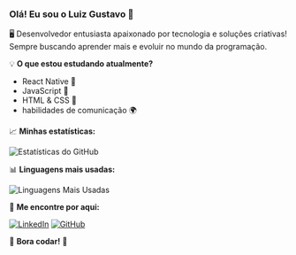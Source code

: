 ### Olá! Eu sou o Luiz Gustavo 👋

🖥️ Desenvolvedor entusiasta apaixonado por tecnologia e soluções criativas! Sempre buscando aprender mais e evoluir no mundo da programação. 

💡 **O que estou estudando atualmente?**
- React Native 📱
- JavaScript 🚀
- HTML & CSS 🎨
- habilidades de comunicação 🌍

📈 **Minhas estatísticas:**

![Estatísticas do GitHub](https://github-readme-stats.vercel.app/api?username=LuizGustavo&show_icons=true&theme=radical)

📊 **Linguagens mais usadas:**

![Linguagens Mais Usadas](https://github-readme-stats.vercel.app/api/top-langs/?username=LuizGustavo&layout=compact&theme=radical)

🔗 **Me encontre por aqui:**

[![LinkedIn](https://img.shields.io/badge/LinkedIn-000?style=for-the-badge&logo=linkedin&logoColor=blue)](https://www.linkedin.com/in/luizgustavo/)
[![GitHub](https://img.shields.io/badge/GitHub-000?style=for-the-badge&logo=github&logoColor=white)](https://github.com/LuizGustavo)

🚀 **Bora codar!** 🚀
